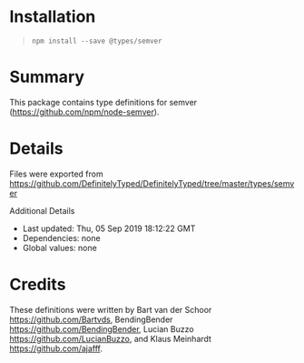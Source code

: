 # Installation
> `npm install --save @types/semver`

# Summary
This package contains type definitions for semver (https://github.com/npm/node-semver).

# Details
Files were exported from https://github.com/DefinitelyTyped/DefinitelyTyped/tree/master/types/semver

Additional Details
 * Last updated: Thu, 05 Sep 2019 18:12:22 GMT
 * Dependencies: none
 * Global values: none

# Credits
These definitions were written by Bart van der Schoor <https://github.com/Bartvds>, BendingBender <https://github.com/BendingBender>, Lucian Buzzo <https://github.com/LucianBuzzo>, and Klaus Meinhardt <https://github.com/ajafff>.

